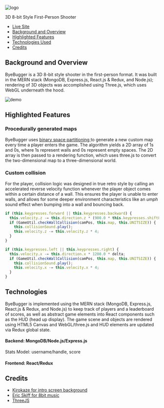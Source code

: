 ![logo](https://raw.githubusercontent.com/jnapolitan/byebugger/master/frontend/public/assets/images/splashText.png)

3D 8-bit Style First-Person Shooter

- [Live Site](http://byebugger.herokuapp.com/#/)
- [Background and Overview](#background-and-overview)
- [Highlighted Features](#highlighted-features)
- [Technologies Used](#technologies)
- [Credits](#credits)

## Background and Overview

ByeBugger is a 3D 8-bit style shooter in the first-person format. It was built in the MERN stack (MongoDB, Express.js, React.js & Redux, and Node.js); rendering of 3D objects was accomplished using Three.js, which uses WebGL underneath the hood.

![demo](https://github.com/jnapolitan/byebugger/blob/master/frontend/public/assets/images/byebugger-demo.gif)

## Highlighted Features

### Procedurally generated maps
ByeBugger uses [binary space partitioning ](https://en.wikipedia.org/wiki/Binary_space_partitioning) to generate a new custom map every time a player enters the game. The algorithm yields a 2D array of 1s and 0s, where 1s represent walls and 0s represent empty spaces. The 2D array is then passed to a rendering function, which uses three.js to convert the two-dimensional map to a three-dimensional world. 

### Custom collision
For the player, collision logic was designed in true retro style by calling an accelerated reverse velocity function whenever the player object comes within a certain distance of a wall. This ensures the player is unable to enter walls, and allows for some deeper environment characteristics like an *umph* sound effect when bumping into a wall and bouncing back.

```javascript
if (this.keypresses.forward || this.keypresses.backward) {
  this.velocity.z -= this.direction.z * (900.0 * this.keypresses.shiftFactor) * delta;
  if (GameUtil.checkWallCollision(camPos, this.map, this.UNITSIZE)) {
    this.collisionSound.play();
    this.velocity.z -= this.velocity.z * 4;
  }
}

if (this.keypresses.left || this.keypresses.right) {
  this.velocity.x -= this.direction.x * 1200.0 * delta;
  if (GameUtil.checkWallCollision(camPos, this.map, this.UNITSIZE)) {
    this.collisionSound.play();
    this.velocity.x -= this.velocity.x * 4;
  }
}
```

## Technologies

ByeBugger is implemented using the MERN stack (MongoDB, Express.js, React.js & Redux, and Node.js) to keep track of players and a leaderboard of scores, as well as abstract game elements into React components such as the HUD (head up display). The game scene and objects are rendered using HTML5 Canvas and WebGL/three.js and HUD elements are updated via Redux global state.

#### Backend: MongoDB/Node.js/Express.js

Stats Model: username/handle, score

#### Frontend: React/Redux

## Credits
* [Kirokaze for intro screen background](https://www.deviantart.com/kirokaze/)
* [Eric Skiff for 8bit music](https://ericskiff.com/music/)
* [ThreeJS](https://github.com/mrdoob/three.js/)
